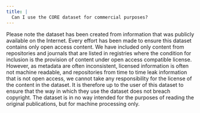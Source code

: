 ```yaml
---
title: |
  Can I use the CORE dataset for commercial purposes?
---
```

Please note the dataset has been created from information that was
publicly available on the Internet. Every effort has been made
to ensure this dataset contains only open access content.
We have included only content from repositories and journals that
are listed in registries where the condition for inclusion is the
provision of content under open access compatible license. However,
as metadata are often inconsistent, licensed information is often not
machine readable, and repositories from time to time leak information
that is not open access, we cannot take any responsibility for the
license of the content in the dataset. It is therefore up to the user
of this dataset to ensure that the way in which they use the dataset
does not breach copyright. The dataset is in no way intended for the
purposes of reading the original publications, but for machine
processing only.
